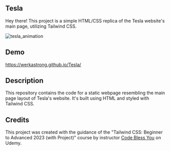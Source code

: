 ## Tesla
Hey there! 
This project is a simple HTML/CSS replica of the Tesla website's main page, utilizing Tailwind CSS.

![tesla_animation](https://github.com/WerkaStrong/Tesla/assets/98229283/d3521b05-5f78-4fbe-96a9-f2e555ff5214)

## Demo
https://werkastrong.github.io/Tesla/

## Description

This repository contains the code for a static webpage resembling the main page layout of Tesla's website. It's built using HTML and styled with Tailwind CSS.

## Credits

This project was created with the guidance of the "Tailwind CSS: Beginner to Advanced 2023 (with Project)" course by instructor
[Code Bless You](https://www.udemy.com/course/complete-tailwind-css-beginner-to-advanced-with-project/) on Udemy.

